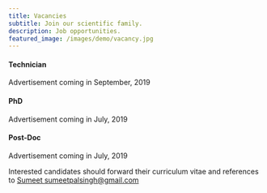 ```yaml
---
title: Vacancies
subtitle: Join our scientific family.
description: Job opportunities.
featured_image: /images/demo/vacancy.jpg
---
```


#### Technician

Advertisement coming in September, 2019

#### PhD

Advertisement coming in July, 2019

#### Post-Doc

Advertisement coming in July, 2019

Interested candidates should forward their curriculum vitae and references to [Sumeet sumeetpalsingh@gmail.com](mailto:sumeetpalsingh@gmail.com)